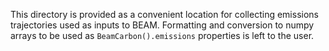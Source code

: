 This directory is provided as a convenient location for collecting
emissions trajectories used as inputs to BEAM. Formatting and conversion
to numpy arrays to be used as `BeamCarbon().emissions` properties is left
to the user.